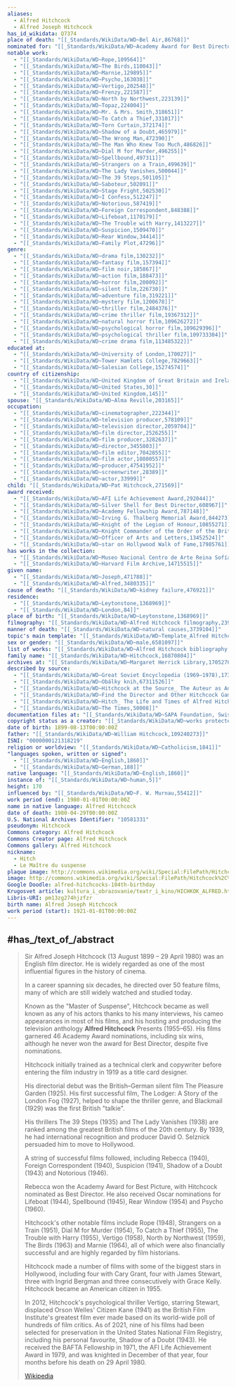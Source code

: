 ```yaml
---
aliases:
  - Alfred Hitchcock
  - Alfred Joseph Hitchcock
has_id_wikidata: Q7374
place of death: "[[_Standards/WikiData/WD~Bel Air,86768]]"
nominated for: "[[_Standards/WikiData/WD~Academy Award for Best Director,103360]]"
notable work:
  - "[[_Standards/WikiData/WD~Rope,109564]]"
  - "[[_Standards/WikiData/WD~The Birds,110043]]"
  - "[[_Standards/WikiData/WD~Marnie,129895]]"
  - "[[_Standards/WikiData/WD~Psycho,163038]]"
  - "[[_Standards/WikiData/WD~Vertigo,202548]]"
  - "[[_Standards/WikiData/WD~Frenzy,221587]]"
  - "[[_Standards/WikiData/WD~North by Northwest,223139]]"
  - "[[_Standards/WikiData/WD~Topaz,224004]]"
  - "[[_Standards/WikiData/WD~Mr. & Mrs. Smith,318651]]"
  - "[[_Standards/WikiData/WD~To Catch a Thief,331017]]"
  - "[[_Standards/WikiData/WD~Torn Curtain,372174]]"
  - "[[_Standards/WikiData/WD~Shadow of a Doubt,465979]]"
  - "[[_Standards/WikiData/WD~The Wrong Man,472390]]"
  - "[[_Standards/WikiData/WD~The Man Who Knew Too Much,486826]]"
  - "[[_Standards/WikiData/WD~Dial M for Murder,496255]]"
  - "[[_Standards/WikiData/WD~Spellbound,497311]]"
  - "[[_Standards/WikiData/WD~Strangers on a Train,499639]]"
  - "[[_Standards/WikiData/WD~The Lady Vanishes,500044]]"
  - "[[_Standards/WikiData/WD~The 39 Steps,501105]]"
  - "[[_Standards/WikiData/WD~Saboteur,502091]]"
  - "[[_Standards/WikiData/WD~Stage Fright,502530]]"
  - "[[_Standards/WikiData/WD~I Confess,512247]]"
  - "[[_Standards/WikiData/WD~Notorious,587419]]"
  - "[[_Standards/WikiData/WD~Foreign Correspondent,848388]]"
  - "[[_Standards/WikiData/WD~Lifeboat,1170179]]"
  - "[[_Standards/WikiData/WD~The Trouble with Harry,1413227]]"
  - "[[_Standards/WikiData/WD~Suspicion,1509470]]"
  - "[[_Standards/WikiData/WD~Rear Window,34414]]"
  - "[[_Standards/WikiData/WD~Family Plot,47296]]"
genre:
  - "[[_Standards/WikiData/WD~drama film,130232]]"
  - "[[_Standards/WikiData/WD~fantasy film,157394]]"
  - "[[_Standards/WikiData/WD~film noir,185867]]"
  - "[[_Standards/WikiData/WD~action film,188473]]"
  - "[[_Standards/WikiData/WD~horror film,200092]]"
  - "[[_Standards/WikiData/WD~silent film,226730]]"
  - "[[_Standards/WikiData/WD~adventure film,319221]]"
  - "[[_Standards/WikiData/WD~mystery film,1200678]]"
  - "[[_Standards/WikiData/WD~thriller film,2484376]]"
  - "[[_Standards/WikiData/WD~crime thriller film,19367312]]"
  - "[[_Standards/WikiData/WD~natural horror film,109626272]]"
  - "[[_Standards/WikiData/WD~psychological horror film,109629396]]"
  - "[[_Standards/WikiData/WD~psychological thriller film,109733304]]"
  - "[[_Standards/WikiData/WD~crime drama film,113485322]]"
educated at:
  - "[[_Standards/WikiData/WD~University of London,170027]]"
  - "[[_Standards/WikiData/WD~Tower Hamlets College,7829663]]"
  - "[[_Standards/WikiData/WD~Salesian College,15274574]]"
country of citizenship:
  - "[[_Standards/WikiData/WD~United Kingdom of Great Britain and Ireland,174193]]"
  - "[[_Standards/WikiData/WD~United States,30]]"
  - "[[_Standards/WikiData/WD~United Kingdom,145]]"
spouse: "[[_Standards/WikiData/WD~Alma Reville,203165]]"
occupation:
  - "[[_Standards/WikiData/WD~cinematographer,222344]]"
  - "[[_Standards/WikiData/WD~television producer,578109]]"
  - "[[_Standards/WikiData/WD~television director,2059704]]"
  - "[[_Standards/WikiData/WD~film director,2526255]]"
  - "[[_Standards/WikiData/WD~film producer,3282637]]"
  - "[[_Standards/WikiData/WD~director,3455803]]"
  - "[[_Standards/WikiData/WD~film editor,7042855]]"
  - "[[_Standards/WikiData/WD~film actor,10800557]]"
  - "[[_Standards/WikiData/WD~producer,47541952]]"
  - "[[_Standards/WikiData/WD~screenwriter,28389]]"
  - "[[_Standards/WikiData/WD~actor,33999]]"
child: "[[_Standards/WikiData/WD~Pat Hitchcock,271569]]"
award received:
  - "[[_Standards/WikiData/WD~AFI Life Achievement Award,292044]]"
  - "[[_Standards/WikiData/WD~Silver Shell for Best Director,608967]]"
  - "[[_Standards/WikiData/WD~Academy Fellowship Award,787148]]"
  - "[[_Standards/WikiData/WD~Irving G. Thalberg Memorial Award,844273]]"
  - "[[_Standards/WikiData/WD~Knight of the Legion of Honour,10855271]]"
  - "[[_Standards/WikiData/WD~Knight Commander of the Order of the British Empire,12201445]]"
  - "[[_Standards/WikiData/WD~Officer of Arts and Letters,13452524]]"
  - "[[_Standards/WikiData/WD~star on Hollywood Walk of Fame,17985761]]"
has works in the collection:
  - "[[_Standards/WikiData/WD~Museo Nacional Centro de Arte Reina Sofía,460889]]"
  - "[[_Standards/WikiData/WD~Harvard Film Archive,14715515]]"
given name:
  - "[[_Standards/WikiData/WD~Joseph,471788]]"
  - "[[_Standards/WikiData/WD~Alfred,3480335]]"
cause of death: "[[_Standards/WikiData/WD~kidney failure,476921]]"
residence:
  - "[[_Standards/WikiData/WD~Leytonstone,1368969]]"
  - "[[_Standards/WikiData/WD~London,84]]"
place of birth: "[[_Standards/WikiData/WD~Leytonstone,1368969]]"
filmography: "[[_Standards/WikiData/WD~Alfred Hitchcock filmography,2395037]]"
manner of death: "[[_Standards/WikiData/WD~natural causes,3739104]]"
topic's main template: "[[_Standards/WikiData/WD~Template_Alfred Hitchcock,6457493]]"
sex or gender: "[[_Standards/WikiData/WD~male,6581097]]"
list of works: "[[_Standards/WikiData/WD~Alfred Hitchcock bibliography,16198872]]"
family name: "[[_Standards/WikiData/WD~Hitchcock,16870804]]"
archives at: "[[_Standards/WikiData/WD~Margaret Herrick Library,17052709]]"
described by source:
  - "[[_Standards/WikiData/WD~Great Soviet Encyclopedia (1969–1978),17378135]]"
  - "[[_Standards/WikiData/WD~Obálky knih,67311526]]"
  - "[[_Standards/WikiData/WD~Hitchcock at the Source_ The Auteur as Adapter,102314012]]"
  - "[[_Standards/WikiData/WD~Find the Director and Other Hitchcock Games,102337153]]"
  - "[[_Standards/WikiData/WD~Hitch_ The Life and Times of Alfred Hitchcock,102399187]]"
  - "[[_Standards/WikiData/WD~The Times,50008]]"
documentation files at: "[[_Standards/WikiData/WD~SAPA Foundation, Swiss Archive of the Performing Arts,50920401]]"
copyright status as a creator: "[[_Standards/WikiData/WD~works protected by copyrights,73555012]]"
date of birth: 1899-08-13T00:00:00Z
father: "[[_Standards/WikiData/WD~William Hitchcock,109240273]]"
ISNI: "0000000121318219"
religion or worldview: "[[_Standards/WikiData/WD~Catholicism,1841]]"
"languages spoken, written or signed":
  - "[[_Standards/WikiData/WD~English,1860]]"
  - "[[_Standards/WikiData/WD~German,188]]"
native language: "[[_Standards/WikiData/WD~English,1860]]"
instance of: "[[_Standards/WikiData/WD~human,5]]"
height: 170
influenced by: "[[_Standards/WikiData/WD~F. W. Murnau,55412]]"
work period (end): 1980-01-01T00:00:00Z
name in native language: Alfred Hitchcock
date of death: 1980-04-29T00:00:00Z
U.S. National Archives Identifier: "10581331"
pseudonym: Hitchcock
Commons category: Alfred Hitchcock
Commons Creator page: Alfred Hitchcock
Commons gallery: Alfred Hitchcock
nickname:
  - Hitch
  - Le Maître du suspense
plaque image: http://commons.wikimedia.org/wiki/Special:FilePath/Hitchcock%20walk%20of%20fame.jpg
image: http://commons.wikimedia.org/wiki/Special:FilePath/Hitchcock%2C%20Alfred%2002.jpg
Google Doodle: alfred-hitchcocks-104th-birthday
Krugosvet article: kultura_i_obrazovanie/teatr_i_kino/HICHKOK_ALFRED.html
Libris-URI: pm13zg274hjzfzr
birth name: Alfred Joseph Hitchcock
work period (start): 1921-01-01T00:00:00Z
---
```



## #has_/text_of_/abstract 

> Sir Alfred Joseph Hitchcock (13 August 1899 – 29 April 1980) was an English film director. 
> He is widely regarded as one of the most influential figures in the history of cinema. 
> 
> In a career spanning six decades, he directed over 50 feature films, 
> many of which are still widely watched and studied today. 
> 
> Known as the "Master of Suspense", Hitchcock became as well known as any of his actors 
> thanks to his many interviews, his cameo appearances in most of his films, 
> and his hosting and producing the television anthology **Alfred Hitchcock** Presents (1955–65). 
> His films garnered 46 Academy Award nominations, including six wins, 
> although he never won the award for Best Director, despite five nominations.
>
> Hitchcock initially trained as a technical clerk and copywriter 
> before entering the film industry in 1919 as a title card designer. 
> 
> His directorial debut was the British–German silent film The Pleasure Garden (1925). 
> His first successful film, The Lodger: A Story of the London Fog (1927), helped to shape the thriller genre, 
> and Blackmail (1929) was the first British "talkie". 
> 
> His thrillers The 39 Steps (1935) and The Lady Vanishes (1938) 
> are ranked among the greatest British films of the 20th century. 
> By 1939, he had international recognition 
> and producer David O. Selznick persuaded him to move to Hollywood. 
> 
> A string of successful films followed, including Rebecca (1940), Foreign Correspondent (1940), Suspicion (1941), Shadow of a Doubt (1943) and Notorious (1946). 
> 
> Rebecca won the Academy Award for Best Picture, with Hitchcock nominated as Best Director. 
> He also received Oscar nominations for Lifeboat (1944), Spellbound (1945), Rear Window (1954) and Psycho (1960).
>
> Hitchcock's other notable films include Rope (1948), Strangers on a Train (1951), Dial M for Murder (1954), To Catch a Thief (1955), The Trouble with Harry (1955),  Vertigo (1958), North by Northwest (1959), The Birds (1963) and  Marnie (1964), 
> all of which were also financially successful and are highly regarded by film historians. 
> 
> Hitchcock made a number of films with some of the biggest stars in Hollywood, 
> including four with Cary Grant, four with James Stewart, three with Ingrid Bergman 
> and three consecutively with Grace Kelly. Hitchcock became an American citizen in 1955.
>
> In 2012, Hitchcock's psychological thriller Vertigo, starring Stewart, displaced Orson Welles' Citizen Kane (1941) as the British Film Institute's greatest film ever made based on its world-wide poll of hundreds of film critics. As of 2021, nine of his films had been selected for preservation in the United States National Film Registry, including his personal favourite, Shadow of a Doubt (1943). He received the BAFTA Fellowship in 1971, the AFI Life Achievement Award in 1979, and was knighted in December of that year, four months before his death on 29 April 1980.
>
> [Wikipedia](https://en.wikipedia.org/wiki/Alfred%20Hitchcock)

